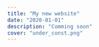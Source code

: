 ```yaml
---
title: "My new website"
date: "2020-01-01"
description: "Comming soon"
cover: "under_const.png"
---
```

